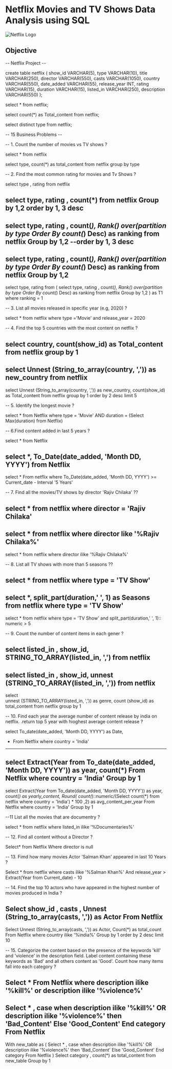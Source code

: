 # Netflix Movies and TV Shows Data Analysis using SQL
![Netflix Logo](https://pngimg.com/uploads/netflix/netflix_PNG25.png)
## Objective
-- Netflix Project  --

create table netflix (
 show_id      VARCHAR(5),
    type         VARCHAR(10),
    title        VARCHAR(250),
    director     VARCHAR(550),
    casts        VARCHAR(1050),
    country      VARCHAR(550),
    date_added   VARCHAR(55),
    release_year INT,
    rating       VARCHAR(15),
    duration     VARCHAR(15),
    listed_in    VARCHAR(250),
    description  VARCHAR(550)
);

select * from netflix;

select 
count(*) as Total_content
from netflix;

select distinct type from netflix;

-- 15 Business Problems --

 -- 1. Count the number of movies vs TV shows ?
 
select * from netflix 

select type, 
count(*) as total_content
from netflix
group by type

-- 2. Find the most common rating for movies and Tv Shows ?

select type , rating from netflix

select 
type, 
rating ,
count(*)
from netflix
Group by 1,2
order by 1, 3 desc
--------------------------------
select 
type, 
rating ,
count(*),
Rank() over(partition by type Order By count(*) Desc) as ranking
from netflix
Group by 1,2
--order by 1, 3 desc
---------------------------------
select 
type, 
rating ,
count(*),
Rank() over(partition by type Order By count(*) Desc) as ranking
from netflix
Group by 1,2
----------------------------------
select 
type, 
rating 
from
(
select 
type, 
rating ,
count(*),
Rank() over(partition by type Order By count(*) Desc) as ranking
from netflix
Group by 1,2
) as T1
where 
ranking = 1

-- 3. List all movies released in specific year (e.g, 2020) ?

select * from netflix
where type ='Movie' and release_year = 2020


-- 4. Find the top 5 countries with the most content on netflix ?

select country,
count(show_id) as Total_content
from netflix
group by 1
----------------
select
  Unnest (String_to_array(country, ',')) as new_country
  from netflix
---------------------
select 
   Unnest (String_to_array(country, ',')) as new_country,
   count(show_id) as Total_content
   from netflix
group by 1
order by 2 desc
limit 5

-- 5. Identify the longest movie ?

select * from Netflix
    where 
    type = 'Movie' AND 
	duration = (Select Max(duration) from Netflix)
	
-- 6.Find content added in last 5 years ?
 
select * from Netflix

select *,
      To_Date(date_added, 'Month DD, YYYY')
		  from Netflix
------------------------
 select * From netflix
 where
      To_Date(date_added, 'Month DD, YYYY') >= Current_date - Interval '5 Years'
	  

-- 7. Find all the movies/TV shows by director 'Rajiv Chilaka' ??

select * from netflix
where director = 'Rajiv Chilaka'
--------------------------------

select * from netflix
where director like '%Rajiv Chilaka%'
------------------------------
select * from netflix
where director ilike '%Rajiv Chilaka%'


-- 8. List all TV shows with more than 5 seasons ??

select * from netflix
where type = 'TV Show'
----------------------
select *, 
split_part(duration,' ', 1) as Seasons from netflix
where type = 'TV Show'
----------------------
select * from netflix
where type = 'TV Show'
and
split_part(duration,' ', 1):: numeric > 5

-- 9. Count the number of content items in  each gener ?

select  listed_in , show_id, 
STRING_TO_ARRAY(listed_in, ',')
from netflix
-------------------------------
select  listed_in , show_id, 
unnest (STRING_TO_ARRAY(listed_in, ','))
from netflix
-------------------------------
select   
unnest (STRING_TO_ARRAY(listed_in, ',')) as genre,
count (show_id) as total_content
from netflix
group by 1

-- 10. Find each year the average number of content release by india on netflix. 
.return top 5 year with hioghest average content release ?

select 
   To_date(date_added, 'Month DD, YYYY') as Date, 
  *  From Netflix
where country = 'India'
------------------------
select 
  Extract(Year from To_date(date_added, 'Month DD, YYYY')) as year,
  count(*)
   From Netflix
where country = 'India'
Group by 1
--------------------------
select 
  Extract(Year from To_date(date_added, 'Month DD, YYYY')) as year,
  count(*) as yearly_content,
 Round(
	 count(*)::numeric/(Select count(*) from netflix where country = 'India') * 100 
	 ,2) as avg_content_per_year
   From Netflix
where country = 'India'
Group by 1

--11 List all the movies that are documentry ?

select * from netflix
where listed_in ilike '%Documentaries%'

-- 12. Find all content without a Director ?

Select* from Netflix
Where director is null

-- 13. Fimd how many movies Actor 'Salman Khan' appeared in last 10 Years ?
 
 Select * from netflix
 where  casts ilike '%Salman Khan%'
 And 
 release_year > Extract(Year from Current_date) - 10
 
 -- 14. Find the top 10 actors who have appeared in the highest number of movies produced in India ?
 
 Select show_id , casts ,
 Unnest (String_to_array(casts, ','))  as Actor
 From Netflix
 ------------------------------
 Select 
 Unnest (String_to_array(casts, ','))  as Actor,
 Count(*) as total_count
 From Netflix
 where country ilike '%india%'
 Group by 1
 order by 2 desc
 limit 10
 
 -- 15. Categorize the content based on the presence of the keywords 'kill' and 'violence' in the
         description field. Label content containing these keywords as 'Bad' and all others content as 
		 'Good'. Count how many items fall into each category ?
		 
 Select * From Netflix
 where description ilike '%kill%'
 or
 description ilike '%violence%'
 --------------------------------
 Select * ,
  case 
  when description ilike '%kill%' OR
       description ilike '%violence%' then 'Bad_Content'
	   Else 'Good_Content'
	   End category
 From Netflix
 --------------------------------
 With new_table
 as
 (
 Select * ,
  case 
  when description ilike '%kill%' OR
       description ilike '%violence%' then 'Bad_Content'
	   Else 'Good_Content'
	   End category
 From Netflix
)
Select category ,
    count(*) as total_content
from new_table
Group by 1


